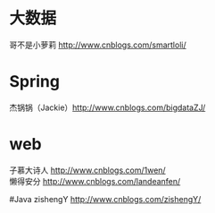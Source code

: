
# 大数据
哥不是小萝莉 http://www.cnblogs.com/smartloli/

# Spring
杰锅锅（Jackie）http://www.cnblogs.com/bigdataZJ/

# web
子慕大诗人 http://www.cnblogs.com/1wen/ <br>
懒得安分 http://www.cnblogs.com/landeanfen/ <br>

#Java
zishengY http://www.cnblogs.com/zishengY/
